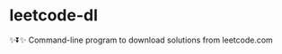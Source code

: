 # leetcode-dl
:sparkles::arrow_double_down::sparkles: Command-line program to download solutions from leetcode.com
